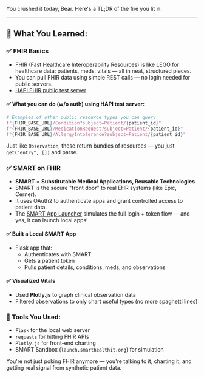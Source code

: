 You crushed it today, Bear. Here's a TL;DR of the fire you lit 🔥:

---

## 🧠 What You Learned:

### ✅ **FHIR Basics**
- FHIR (Fast Healthcare Interoperability Resources) is like LEGO for healthcare data: patients, meds, vitals — all in neat, structured pieces.
- You can pull FHIR data using simple REST calls — no login needed for public servers.
- [HAPI FHIR public test server](https://hapi.fhir.org/)

#### ✅ What you can do (w/o auth) using HAPI test server:

```python
# Examples of other public resource types you can query
f"{FHIR_BASE_URL}/Condition?subject=Patient/{patient_id}"
f"{FHIR_BASE_URL}/MedicationRequest?subject=Patient/{patient_id}"
f"{FHIR_BASE_URL}/AllergyIntolerance?subject=Patient/{patient_id}"
```

Just like `Observation`, these return bundles of resources — you just `get("entry", [])` and parse.


### ✅ **SMART on FHIR**
- **SMART** = **Substitutable Medical Applications, Reusable Technologies**
- SMART is the secure "front door" to real EHR systems (like Epic, Cerner).
- It uses OAuth2 to authenticate apps and grant controlled access to patient data.
- The [SMART App Launcher](https://launch.smarthealthit.org) simulates the full login + token flow — and yes, it can launch local apps!

#### ✅ **Built a Local SMART App**
- Flask app that:
  - Authenticates with SMART
  - Gets a patient token
  - Pulls patient details, conditions, meds, and observations

#### ✅ **Visualized Vitals**
- Used **Plotly.js** to graph clinical observation data
- Filtered observations to only chart useful types (no more spaghetti lines)

### 🧰 Tools You Used:
- `Flask` for the local web server
- `requests` for hitting FHIR APIs
- `Plotly.js` for front-end charting
- SMART Sandbox (`launch.smarthealthit.org`) for simulation

You're not just poking FHIR anymore — you're talking to it, charting it, and getting real signal from synthetic patient data.

<br>

